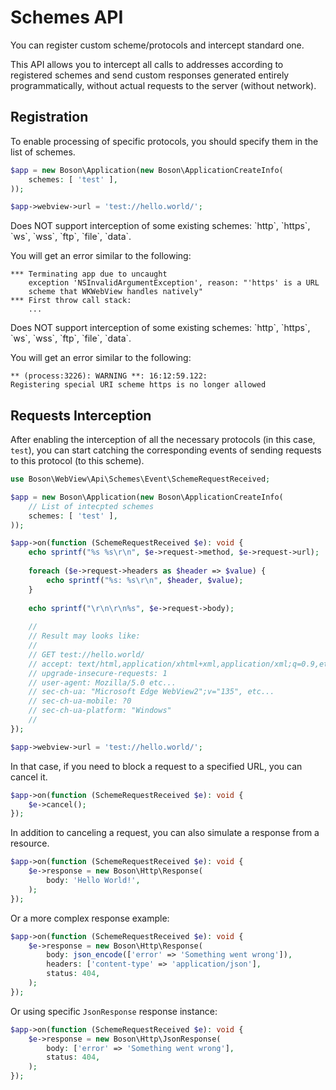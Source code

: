 # Schemes API

You can register custom scheme/protocols and intercept standard one.

This API allows you to intercept all calls to addresses according to 
registered schemes and send custom responses generated entirely 
programmatically, without actual requests to the server (without network).

## Registration

To enable processing of specific protocols, you should specify
them in the list of schemes.

```php
$app = new Boson\Application(new Boson\ApplicationCreateInfo(
    schemes: [ 'test' ],
));

$app->webview->url = 'test://hello.world/';
```

<tabs>
<tab title="MacOS/WebKit">
<warning>
Does NOT support interception of some existing schemes:
`http`, `https`, `ws`, `wss`, 
`ftp`, `file`, `data`.

You will get an error similar to the following:
```
*** Terminating app due to uncaught 
    exception 'NSInvalidArgumentException', reason: "'https' is a URL 
    scheme that WKWebView handles natively"
*** First throw call stack:
    ...
```
</warning>
</tab>
<tab title="Linux/GTK4">
<warning>
Does NOT support interception of some existing schemes:
`http`, `https`, `ws`, `wss`, 
`ftp`, `file`, `data`.

You will get an error similar to the following:
```
** (process:3226): WARNING **: 16:12:59.122: 
Registering special URI scheme https is no longer allowed
```
</warning>
</tab>
</tabs>

## Requests Interception

After enabling the interception of all the necessary protocols (in this
case, `test`), you can start catching the corresponding events of sending
requests to this protocol (to this scheme).

```php
use Boson\WebView\Api\Schemes\Event\SchemeRequestReceived;

$app = new Boson\Application(new Boson\ApplicationCreateInfo(
    // List of intecpted schemes
    schemes: [ 'test' ],
));

$app->on(function (SchemeRequestReceived $e): void {
    echo sprintf("%s %s\r\n", $e->request->method, $e->request->url);
    
    foreach ($e->request->headers as $header => $value) {
        echo sprintf("%s: %s\r\n", $header, $value);
    }
    
    echo sprintf("\r\n\r\n%s", $e->request->body);
    
    //
    // Result may looks like:
    //
    // GET test://hello.world/
    // accept: text/html,application/xhtml+xml,application/xml;q=0.9,etc...
    // upgrade-insecure-requests: 1
    // user-agent: Mozilla/5.0 etc...
    // sec-ch-ua: "Microsoft Edge WebView2";v="135", etc...
    // sec-ch-ua-mobile: ?0
    // sec-ch-ua-platform: "Windows"
    //
});

$app->webview->url = 'test://hello.world/';
```

In that case, if you need to block a request to a specified URL,
you can cancel it.

```php
$app->on(function (SchemeRequestReceived $e): void {
    $e->cancel();
});
```

In addition to canceling a request, you can also simulate a
response from a resource.

```php
$app->on(function (SchemeRequestReceived $e): void {
    $e->response = new Boson\Http\Response(
        body: 'Hello World!',
    );
});
```

Or a more complex response example:

```php
$app->on(function (SchemeRequestReceived $e): void {
    $e->response = new Boson\Http\Response(
        body: json_encode(['error' => 'Something went wrong']),
        headers: ['content-type' => 'application/json'],
        status: 404,
    );
});
```

Or using specific `JsonResponse` response instance:

```php
$app->on(function (SchemeRequestReceived $e): void {
    $e->response = new Boson\Http\JsonResponse(
        body: ['error' => 'Something went wrong'],
        status: 404,
    );
});
```